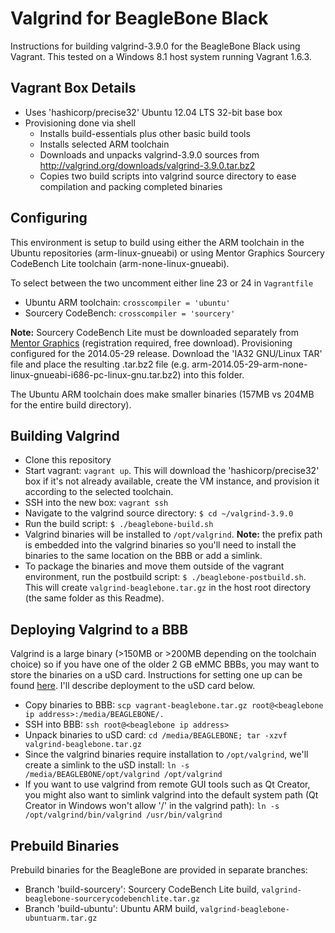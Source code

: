 # Valgrind for BeagleBone Black

Instructions for building valgrind-3.9.0 for the BeagleBone Black using Vagrant. This tested on a Windows 8.1 host system running Vagrant 1.6.3.

## Vagrant Box Details

* Uses 'hashicorp/precise32' Ubuntu 12.04 LTS 32-bit base box
* Provisioning done via shell
    - Installs build-essentials plus other basic build tools
    - Installs selected ARM toolchain
    - Downloads and unpacks valgrind-3.9.0 sources from http://valgrind.org/downloads/valgrind-3.9.0.tar.bz2
    - Copies two build scripts into valgrind source directory to ease compilation and packing completed binaries

## Configuring 

This environment is setup to build using either the ARM toolchain in the Ubuntu repositories (arm-linux-gnueabi) or using Mentor Graphics Sourcery CodeBench Lite toolchain (arm-none-linux-gnueabi).  

To select between the two uncomment either line 23 or 24 in `Vagrantfile`

* Ubuntu ARM toolchain: `crosscompiler = 'ubuntu'`
* Sourcery CodeBench: `crosscompiler = 'sourcery'`

**Note:** Sourcery CodeBench Lite must be downloaded separately from [Mentor Graphics](http://www.mentor.com/embedded-software/sourcery-tools/sourcery-codebench/editions/lite-edition/) (registration required, free download). Provisioning configured for the 2014.05-29 release. Download the 'IA32 GNU/Linux TAR' file and place the resulting .tar.bz2 file (e.g. arm-2014.05-29-arm-none-linux-gnueabi-i686-pc-linux-gnu.tar.bz2) into this folder.

The Ubuntu ARM toolchain does make smaller binaries (157MB vs 204MB for the entire build directory).

## Building Valgrind

* Clone this repository
* Start vagrant: `vagrant up`. This will download the 'hashicorp/precise32' box if it's not already available, create the VM instance, and provision it according to the selected toolchain.
* SSH into the new box: `vagrant ssh`
* Navigate to the valgrind source directory: `$ cd ~/valgrind-3.9.0`
* Run the build script: `$ ./beaglebone-build.sh`
* Valgrind binaries will be installed to `/opt/valgrind`.  **Note:** the prefix path is embedded into the valgrind binaries so you'll need to install the binaries to the same location on the BBB or add a simlink.
* To package the binaries and move them outside of the vagrant environment, run the postbuild script: `$ ./beaglebone-postbuild.sh`.  This will create `valgrind-beaglebone.tar.gz` in the host root directory (the same folder as this Readme).

## Deploying Valgrind to a BBB

Valgrind is a large binary (>150MB or >200MB depending on the toolchain choice) so if you have one of the older 2 GB eMMC BBBs, you may want to store the binaries on a uSD card.  Instructions for setting one up can be found [here](http://elinux.org/Beagleboard:MicroSD_As_Extra_Storage).  I'll describe deployment to the uSD card below.

* Copy binaries to BBB: `scp vagrant-beaglebone.tar.gz root@<beaglebone ip address>:/media/BEAGLEBONE/.`
* SSH into BBB: `ssh root@<beaglebone ip address>`
* Unpack binaries to uSD card: `cd /media/BEAGLEBONE; tar -xzvf valgrind-beaglebone.tar.gz`
* Since the valgrind binaries require installation to `/opt/valgrind`, we'll create a simlink to the uSD install: `ln -s /media/BEAGLEBONE/opt/valgrind /opt/valgrind`
* If you want to use valgrind from remote GUI tools such as Qt Creator, you might also want to simlink valgrind into the default system path (Qt Creator in Windows won't allow '/' in the valgrind path): `ln -s /opt/valgrind/bin/valgrind /usr/bin/valgrind`

## Prebuild Binaries

Prebuild binaries for the BeagleBone are provided in separate branches:

* Branch 'build-sourcery': Sourcery CodeBench Lite build, `valgrind-beaglebone-sourcerycodebenchlite.tar.gz`
* Branch 'build-ubuntu': Ubuntu ARM build, `valgrind-beaglebone-ubuntuarm.tar.gz`